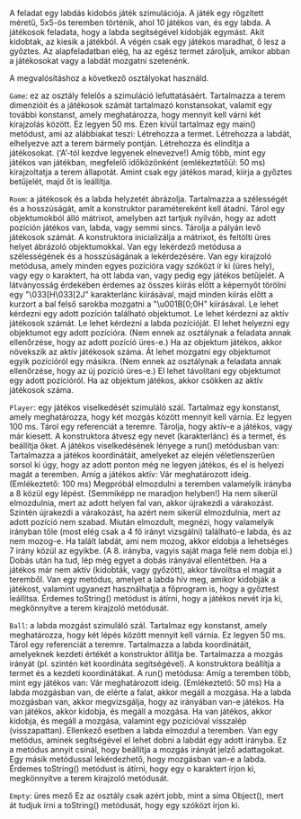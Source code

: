 A feladat egy labdás kidobós játék szimulációja. A játék egy rögzített méretű, 5x5-ös teremben történik, ahol 10 játékos van, és egy labda. A játékosok feladata, hogy a labda segítségével kidobják egymást. Akit kidobtak, az kiesik a játékból. A végén csak egy játékos maradhat, ő lesz a győztes. Az alapfeladatban elég, ha az egész termet zároljuk, amikor abban a játékosokat vagy a labdát mozgatni szetenénk.

A megvalósításhoz a következő osztályokat használd.

`Game`: ez az osztály felelős a szimuláció lefuttatásáért.
Tartalmazza a terem dimenzióit és a játékosok számát tartalmazó konstansokat, valamit egy további konstanst, amely meghatározza, hogy mennyit kell várni két kirajzolás között. Ez legyen 50 ms.
Ezen kívül tartalmaz egy main() metódust, ami az alábbiakat teszi:
Létrehozza a termet.
Létrehozza a labdát, elhelyezve azt a terem bármely pontján.
Létrehozza és elindítja a játékosokat. (‘A’-tól kezdve legyenek elnevezve!)
Amíg több, mint egy játékos van játékban, megfelelő időközönként (emlékeztetőül: 50 ms) kirajzoltatja a terem állapotát.
Amint csak egy játékos marad, kiírja a győztes betűjelét, majd őt is leállítja.

`Room`: a játékosok és a labda helyzetét ábrázolja.
Tartalmazza a szélességét és a hosszúságát, amit a konstruktor paramétereként kell átadni.
Tárol egy objektumokból álló mátrixot, amelyben azt tartjuk nyilván, hogy az adott pozíción játékos van, labda, vagy semmi sincs.
Tárolja a pályán levő játékosok számát.
A konstruktora inicializálja a mátrixot, és feltölti üres helyet ábrázoló objektumokkal.
Van egy lekérdező metódusa a szélességének és a hosszúságának a lekérdezésére.
Van egy kirajzoló metódusa, amely minden egyes pozícióra vagy szóközt ír ki (üres hely), vagy egy o karaktert, ha ott labda van, vagy pedig egy játékos betűjelét.
A látványosság érdekében érdemes az összes kiírás előtt a képernyőt törölni egy "\033[H\033[2J" karakterlánc kiírásával, majd minden kiírás előtt a kurzort a bal felső sarokba mozgatni a "\u001B[0;0H" kiírásával.
Le lehet kérdezni egy adott pozíción található objektumot.
Le lehet kérdezni az aktív játékosok számát.
Le lehet kérdezni a labda pozícióját.
El lehet helyezni egy objektumot egy adott pozícióra. (Nem ennek az osztálynak a feladata annak ellenőrzése, hogy az adott pozíció üres-e.) Ha az objektum játékos, akkor növekszik az aktív játékosok száma.
Át lehet mozgatni egy objektumot egyik pozícióról egy másikra. (Nem ennek az osztálynak a feladata annak ellenőrzése, hogy az új pozíció üres-e.)
El lehet távolítani egy objektumot egy adott pozícióról. Ha az objektum játékos, akkor csökken az aktív játékosok száma.

`Player`: egy játékos viselkedését szimuláló szál.
Tartalmaz egy konstanst, amely meghatározza, hogy két mozgás között mennyit kell várnia. Ez legyen 100 ms.
Tárol egy referenciát a teremre.
Tárolja, hogy aktív-e a játékos, vagy már kiesett.
A konstruktora átvesz egy nevet (karakterlánc) és a termet, és beállítja őket.
A játékos viselkedésének lényege a run() metódusban van:
Tartalmazza a játékos koordinátáit, amelyeket az elején véletlenszerűen sorsol ki úgy, hogy az adott ponton még ne legyen játékos, és el is helyezi magát a teremben.
Amíg a játékos aktív:
Vár meghatározott ideig. (Emlékeztető: 100 ms)
Megpróbál elmozdulni a teremben valamelyik irányba a 8 közül egy lépést. (Semmiképp ne maradjon helyben!)
Ha nem sikerül elmozdulnia, mert az adott helyen fal van, akkor újrakezdi a várakozást.
Szintén újrakezdi a várakozást, ha azért nem sikerül elmozdulnia, mert az adott pozíció nem szabad.
Miután elmozdult, megnézi, hogy valamelyik irányban tőle (most elég csak a 4 fő irányt vizsgálni) található-e labda, és az nem mozog-e.
Ha talált labdát, ami nem mozog, akkor eldobja a lehetséges 7 irány közül az egyikbe. (A 8. irányba, vagyis saját maga felé nem dobja el.)
Dobás után ha tud, lép még egyet a dobás irányával ellentétben.
Ha a játékos már nem aktív (kidobták, vagy győzött), akkor távolítsa el magát a teremből.
Van egy metódus, amelyet a labda hív meg, amikor kidobják a játékost, valamint ugyanezt használhatja a főprogram is, hogy a győztest leállítsa.
Érdemes toString() metódust is átírni, hogy a játékos nevét írja ki, megkönnyítve a terem kirajzoló metódusát.

`Ball`: a labda mozgást szimuláló szál.
Tartalmaz egy konstanst, amely meghatározza, hogy két lépés között mennyit kell várnia. Ez legyen 50 ms.
Tárol egy referenciát a teremre.
Tartalmazza a labda koordinátáit, amelyeknek kezdeti értékét a konstruktor állítja be.
Tartalmazza a mozgás irányát (pl. szintén két koordináta segítségével).
A konstruktora beállítja a termet és a kezdeti koordinátákat.
A run() metódusa:
Amíg a teremben több, mint egy játékos van:
Vár meghatározott ideig. (Emlékeztető: 50 ms)
Ha a labda mozgásban van, de elérte a falat, akkor megáll a mozgása.
Ha a labda mozgásban van, akkor megvizsgálja, hogy az irányában van-e játékos.
Ha van játékos, akkor kidobja, és megáll a mozgása.
Ha van játékos, akkor kidobja, és megáll a mozgása, valamint egy pozícióval visszalép (visszapattan).
Ellenkező esetben a labda elmozdul a teremben.
Van egy metódus, aminek segítségével el lehet dobni a labdát egy adott irányba. Ez a metódus annyit csinál, hogy beállítja a mozgás irányát jelző adattagokat.
Egy másik metódussal lekérdezhető, hogy mozgásban van-e a labda.
Érdemes toString() metódust is átírni, hogy egy o karaktert írjon ki, megkönnyítve a terem kirajzoló metódusát.

`Empty`: üres mező
Ez az osztály csak azért jobb, mint a sima Object(), mert át tudjuk írni a toString() metódusát, hogy egy szóközt írjon ki.
